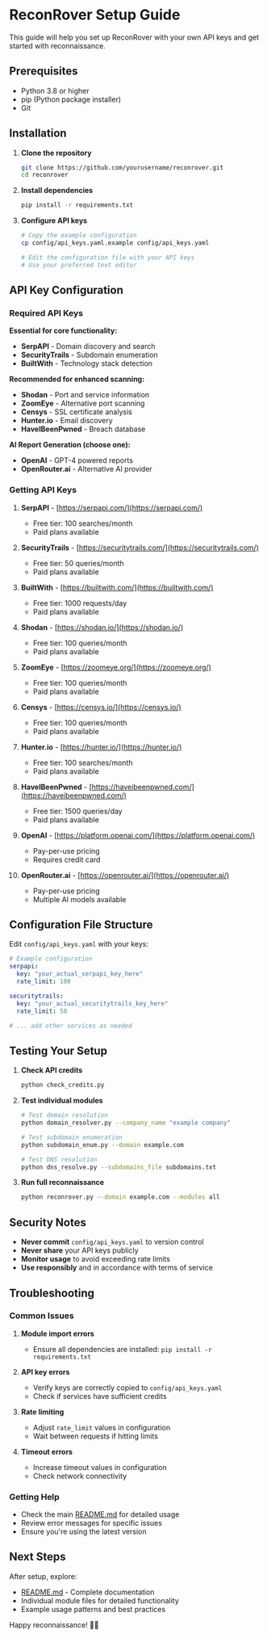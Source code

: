 # ReconRover Setup Guide

This guide will help you set up ReconRover with your own API keys and get started with reconnaissance.

## Prerequisites

- Python 3.8 or higher
- pip (Python package installer)
- Git

## Installation

1. **Clone the repository**
   ```bash
   git clone https://github.com/yourusername/reconrover.git
   cd reconrover
   ```

2. **Install dependencies**
   ```bash
   pip install -r requirements.txt
   ```

3. **Configure API keys**
   ```bash
   # Copy the example configuration
   cp config/api_keys.yaml.example config/api_keys.yaml
   
   # Edit the configuration file with your API keys
   # Use your preferred text editor
   ```

## API Key Configuration

### Required API Keys

**Essential for core functionality:**
- **SerpAPI** - Domain discovery and search
- **SecurityTrails** - Subdomain enumeration
- **BuiltWith** - Technology stack detection

**Recommended for enhanced scanning:**
- **Shodan** - Port and service information
- **ZoomEye** - Alternative port scanning
- **Censys** - SSL certificate analysis
- **Hunter.io** - Email discovery
- **HaveIBeenPwned** - Breach database

**AI Report Generation (choose one):**
- **OpenAI** - GPT-4 powered reports
- **OpenRouter.ai** - Alternative AI provider

### Getting API Keys

1. **SerpAPI** - [https://serpapi.com/](https://serpapi.com/)
   - Free tier: 100 searches/month
   - Paid plans available

2. **SecurityTrails** - [https://securitytrails.com/](https://securitytrails.com/)
   - Free tier: 50 queries/month
   - Paid plans available

3. **BuiltWith** - [https://builtwith.com/](https://builtwith.com/)
   - Free tier: 1000 requests/day
   - Paid plans available

4. **Shodan** - [https://shodan.io/](https://shodan.io/)
   - Free tier: 100 queries/month
   - Paid plans available

5. **ZoomEye** - [https://zoomeye.org/](https://zoomeye.org/)
   - Free tier: 100 queries/month
   - Paid plans available

6. **Censys** - [https://censys.io/](https://censys.io/)
   - Free tier: 100 queries/month
   - Paid plans available

7. **Hunter.io** - [https://hunter.io/](https://hunter.io/)
   - Free tier: 100 searches/month
   - Paid plans available

8. **HaveIBeenPwned** - [https://haveibeenpwned.com/](https://haveibeenpwned.com/)
   - Free tier: 1500 queries/day
   - Paid plans available

9. **OpenAI** - [https://platform.openai.com/](https://platform.openai.com/)
   - Pay-per-use pricing
   - Requires credit card

10. **OpenRouter.ai** - [https://openrouter.ai/](https://openrouter.ai/)
    - Pay-per-use pricing
    - Multiple AI models available

## Configuration File Structure

Edit `config/api_keys.yaml` with your keys:

```yaml
# Example configuration
serpapi:
  key: "your_actual_serpapi_key_here"
  rate_limit: 100

securitytrails:
  key: "your_actual_securitytrails_key_here"
  rate_limit: 50

# ... add other services as needed
```

## Testing Your Setup

1. **Check API credits**
   ```bash
   python check_credits.py
   ```

2. **Test individual modules**
   ```bash
   # Test domain resolution
   python domain_resolver.py --company_name "example company"
   
   # Test subdomain enumeration
   python subdomain_enum.py --domain example.com
   
   # Test DNS resolution
   python dns_resolve.py --subdomains_file subdomains.txt
   ```

3. **Run full reconnaissance**
   ```bash
   python reconrover.py --domain example.com --modules all
   ```

## Security Notes

- **Never commit** `config/api_keys.yaml` to version control
- **Never share** your API keys publicly
- **Monitor usage** to avoid exceeding rate limits
- **Use responsibly** and in accordance with terms of service

## Troubleshooting

### Common Issues

1. **Module import errors**
   - Ensure all dependencies are installed: `pip install -r requirements.txt`

2. **API key errors**
   - Verify keys are correctly copied to `config/api_keys.yaml`
   - Check if services have sufficient credits

3. **Rate limiting**
   - Adjust `rate_limit` values in configuration
   - Wait between requests if hitting limits

4. **Timeout errors**
   - Increase timeout values in configuration
   - Check network connectivity

### Getting Help

- Check the main [README.md](README.md) for detailed usage
- Review error messages for specific issues
- Ensure you're using the latest version

## Next Steps

After setup, explore:
- [README.md](README.md) - Complete documentation
- Individual module files for detailed functionality
- Example usage patterns and best practices

Happy reconnaissance! 🕵️‍♂️
